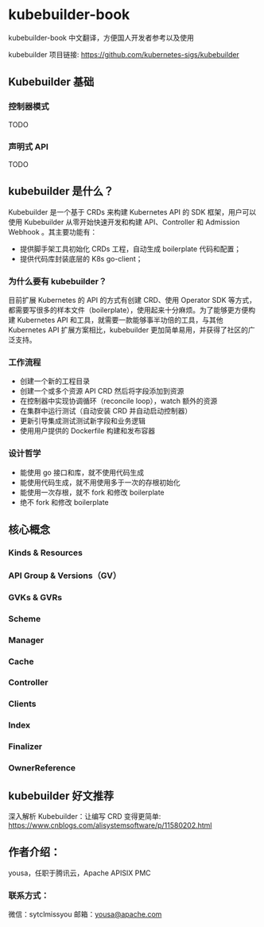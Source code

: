 # kubebuilder-book

kubebuilder-book 中文翻译，方便国人开发者参考以及使用

kubebuilder 项目链接: https://github.com/kubernetes-sigs/kubebuilder

## Kubebuilder 基础

### 控制器模式

TODO

### 声明式 API

TODO

## kubebuilder 是什么？

Kubebuilder 是一个基于 CRDs 来构建 Kubernetes API 的 SDK 框架，用户可以使用 Kubebuilder 从零开始快速开发和构建 API、Controller 和 Admission Webhook 。其主要功能有：

- 提供脚手架工具初始化 CRDs 工程，自动生成 boilerplate 代码和配置；
- 提供代码库封装底层的 K8s go-client；

### 为什么要有 kubebuilder？

目前扩展 Kubernetes 的 API 的方式有创建 CRD、使用 Operator SDK 等方式，都需要写很多的样本文件（boilerplate），使用起来十分麻烦。为了能够更方便构建 Kubernetes API 和工具，就需要一款能够事半功倍的工具，与其他 Kubernetes API 扩展方案相比，kubebuilder 更加简单易用，并获得了社区的广泛支持。

### 工作流程

- 创建一个新的工程目录
- 创建一个或多个资源 API CRD 然后将字段添加到资源
- 在控制器中实现协调循环（reconcile loop），watch 额外的资源
- 在集群中运行测试（自动安装 CRD 并自动启动控制器）
- 更新引导集成测试测试新字段和业务逻辑
- 使用用户提供的 Dockerfile 构建和发布容器

### 设计哲学

- 能使用 go 接口和库，就不使用代码生成
- 能使用代码生成，就不用使用多于一次的存根初始化
- 能使用一次存根，就不 fork 和修改 boilerplate
- 绝不 fork 和修改 boilerplate

## 核心概念

### Kinds & Resources

### API Group & Versions（GV）

### GVKs & GVRs

### Scheme

### Manager

### Cache

### Controller

### Clients

### Index

### Finalizer

### OwnerReference

## kubebuilder 好文推荐

深入解析 Kubebuilder：让编写 CRD 变得更简单: https://www.cnblogs.com/alisystemsoftware/p/11580202.html

## 作者介绍：

yousa，任职于腾讯云，Apache APISIX PMC

### 联系方式：

微信：sytclmissyou
邮箱：yousa@apache.com